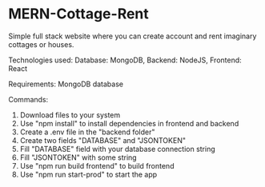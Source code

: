 ﻿# MERN-Cottage-Rent

 Simple full stack website where you can create account and rent imaginary cottages or houses.
 
 Technologies used: Database: MongoDB, Backend: NodeJS, Frontend: React

 Requirements: MongoDB database

Commands:

1. Download files to your system
2. Use "npm install" to install dependencies in frontend and backend
3. Create a .env file in the "backend folder"
4. Create two fields "DATABASE" and "JSONTOKEN"
5. Fill "DATABASE" field with your database connection string
6. Fill "JSONTOKEN" with some string
7. Use "npm run build frontend" to build frontend
8. Use "npm run start-prod" to start the app
